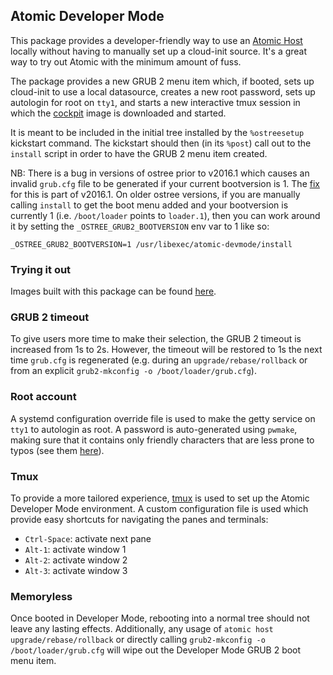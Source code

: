 ## Atomic Developer Mode

This package provides a developer-friendly way to use an
[Atomic Host](http://www.projectatomic.io) locally without
having to manually set up a cloud-init source. It's a great
way to try out Atomic with the minimum amount of fuss.

The package provides a new GRUB 2 menu item which, if
booted, sets up cloud-init to use a local datasource,
creates a new root password, sets up autologin for root on
`tty1`, and starts a new interactive tmux session in which
the [cockpit](http://cockpit-project.org/) image is
downloaded and started.

It is meant to be included in the initial tree installed by
the `%ostreesetup` kickstart command. The kickstart should
then (in its `%post`) call out to the `install` script in
order to have the GRUB 2 menu item created.

NB: There is a bug in versions of ostree prior to v2016.1
which causes an invalid `grub.cfg` file to be generated if
your current bootversion is 1. The
[fix](https://github.com/GNOME/ostree/pull/165) for this
is part of v2016.1. On older ostree versions, if you are
manually calling `install` to get the boot menu added and
your bootversion is currently 1 (i.e.  `/boot/loader` points
to `loader.1`), then you can work around it by setting the
`_OSTREE_GRUB2_BOOTVERSION` env var to 1 like so:

```
_OSTREE_GRUB2_BOOTVERSION=1 /usr/libexec/atomic-devmode/install
```

### Trying it out

Images built with this package can be found
[here](https://jlebon.fedorapeople.org/atomic-devmode/latest/).

### GRUB 2 timeout

To give users more time to make their selection, the GRUB 2
timeout is increased from 1s to 2s. However, the timeout
will be restored to 1s the next time `grub.cfg` is
regenerated (e.g. during an `upgrade/rebase/rollback` or
from an explicit `grub2-mkconfig -o /boot/loader/grub.cfg`).

### Root account

A systemd configuration override file is used to make the
getty service on `tty1` to autologin as root. A password is
auto-generated using `pwmake`, making sure that it contains
only friendly characters that are less prone to typos (see
them [here](libexec/pwmake_friendly)).

### Tmux

To provide a more tailored experience,
[tmux](https://github.com/tmux/tmux) is used to set
up the Atomic Developer Mode environment. A custom
configuration file is used which provide easy shortcuts for
navigating the panes and terminals:
- `Ctrl-Space`: activate next pane
- `Alt-1`: activate window 1
- `Alt-2`: activate window 2
- `Alt-3`: activate window 3

### Memoryless

Once booted in Developer Mode, rebooting into a normal tree
should not leave any lasting effects. Additionally, any
usage of `atomic host upgrade/rebase/rollback` or directly
calling `grub2-mkconfig -o /boot/loader/grub.cfg` will wipe
out the Developer Mode GRUB 2 boot menu item.
